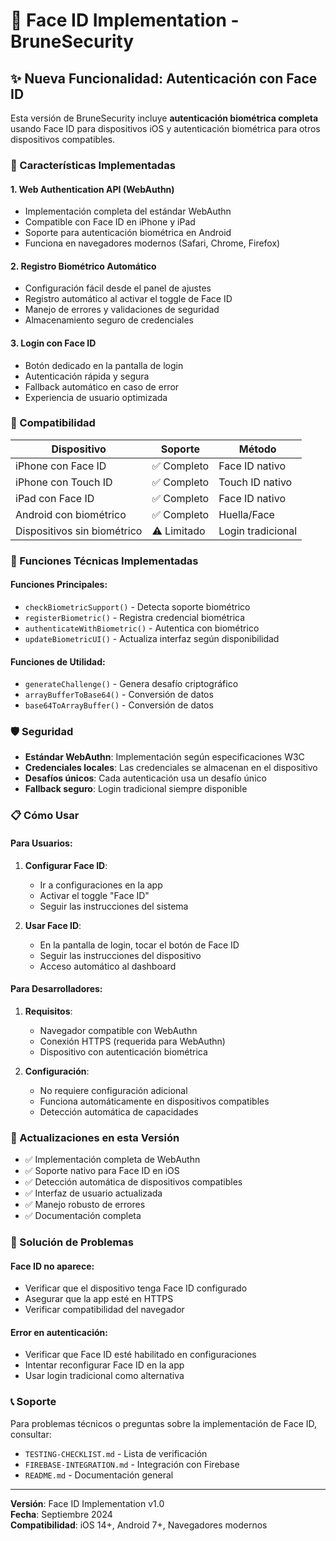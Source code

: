 # 🔐 Face ID Implementation - BruneSecurity

## ✨ Nueva Funcionalidad: Autenticación con Face ID

Esta versión de BruneSecurity incluye **autenticación biométrica completa** usando Face ID para dispositivos iOS y autenticación biométrica para otros dispositivos compatibles.

### 🚀 Características Implementadas

#### 1. **Web Authentication API (WebAuthn)**
- Implementación completa del estándar WebAuthn
- Compatible con Face ID en iPhone y iPad
- Soporte para autenticación biométrica en Android
- Funciona en navegadores modernos (Safari, Chrome, Firefox)

#### 2. **Registro Biométrico Automático**
- Configuración fácil desde el panel de ajustes
- Registro automático al activar el toggle de Face ID
- Manejo de errores y validaciones de seguridad
- Almacenamiento seguro de credenciales

#### 3. **Login con Face ID**
- Botón dedicado en la pantalla de login
- Autenticación rápida y segura
- Fallback automático en caso de error
- Experiencia de usuario optimizada

### 📱 Compatibilidad

| Dispositivo | Soporte | Método |
|-------------|---------|--------|
| iPhone con Face ID | ✅ Completo | Face ID nativo |
| iPhone con Touch ID | ✅ Completo | Touch ID nativo |
| iPad con Face ID | ✅ Completo | Face ID nativo |
| Android con biométrico | ✅ Completo | Huella/Face |
| Dispositivos sin biométrico | ⚠️ Limitado | Login tradicional |

### 🔧 Funciones Técnicas Implementadas

#### Funciones Principales:
- `checkBiometricSupport()` - Detecta soporte biométrico
- `registerBiometric()` - Registra credencial biométrica
- `authenticateWithBiometric()` - Autentica con biométrico
- `updateBiometricUI()` - Actualiza interfaz según disponibilidad

#### Funciones de Utilidad:
- `generateChallenge()` - Genera desafío criptográfico
- `arrayBufferToBase64()` - Conversión de datos
- `base64ToArrayBuffer()` - Conversión de datos

### 🛡️ Seguridad

- **Estándar WebAuthn**: Implementación según especificaciones W3C
- **Credenciales locales**: Las credenciales se almacenan en el dispositivo
- **Desafíos únicos**: Cada autenticación usa un desafío único
- **Fallback seguro**: Login tradicional siempre disponible

### 📋 Cómo Usar

#### Para Usuarios:
1. **Configurar Face ID**:
   - Ir a configuraciones en la app
   - Activar el toggle "Face ID"
   - Seguir las instrucciones del sistema

2. **Usar Face ID**:
   - En la pantalla de login, tocar el botón de Face ID
   - Seguir las instrucciones del dispositivo
   - Acceso automático al dashboard

#### Para Desarrolladores:
1. **Requisitos**:
   - Navegador compatible con WebAuthn
   - Conexión HTTPS (requerida para WebAuthn)
   - Dispositivo con autenticación biométrica

2. **Configuración**:
   - No requiere configuración adicional
   - Funciona automáticamente en dispositivos compatibles
   - Detección automática de capacidades

### 🔄 Actualizaciones en esta Versión

- ✅ Implementación completa de WebAuthn
- ✅ Soporte nativo para Face ID en iOS
- ✅ Detección automática de dispositivos compatibles
- ✅ Interfaz de usuario actualizada
- ✅ Manejo robusto de errores
- ✅ Documentación completa

### 🐛 Solución de Problemas

#### Face ID no aparece:
- Verificar que el dispositivo tenga Face ID configurado
- Asegurar que la app esté en HTTPS
- Verificar compatibilidad del navegador

#### Error en autenticación:
- Verificar que Face ID esté habilitado en configuraciones
- Intentar reconfigurar Face ID en la app
- Usar login tradicional como alternativa

### 📞 Soporte

Para problemas técnicos o preguntas sobre la implementación de Face ID, consultar:
- `TESTING-CHECKLIST.md` - Lista de verificación
- `FIREBASE-INTEGRATION.md` - Integración con Firebase
- `README.md` - Documentación general

---

**Versión**: Face ID Implementation v1.0  
**Fecha**: Septiembre 2024  
**Compatibilidad**: iOS 14+, Android 7+, Navegadores modernos